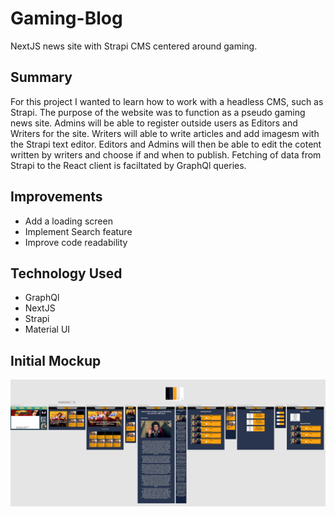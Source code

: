 # Gaming-Blog
NextJS news site with Strapi CMS centered around gaming. 

## Summary
For this project I wanted to learn how to work with a headless CMS, such as Strapi.
                      The purpose of the website was to function as a pseudo gaming news site. 
                        Admins will be able to register outside users as Editors and Writers for the site. Writers 
                        will able to write articles and add imagesm with the Strapi text editor. 
                        Editors and Admins will then be able to edit the cotent written by writers and choose if and when 
                        to publish. Fetching of data from Strapi to the React client is faciltated by GraphQl queries.
## Improvements
- Add a loading screen 
- Implement Search feature
- Improve code readability

## Technology Used
- GraphQl
- NextJS
- Strapi
- Material UI

## Initial Mockup

<div align="center">
    <img src="/figmaMockup.PNG?raw=true"</img> 
</div>
